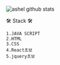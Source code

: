 
![ashel github stats](https://github-readme-stats.vercel.app/api?username=ashel0530&show_icons=true)

🛠 Stack 🛠
```
1.JAVA SCRIPT
2.HTML
3.CSS
4.React초보
5.jquery초보
